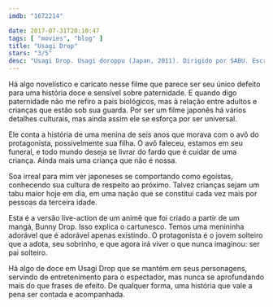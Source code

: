 ```yaml
---
imdb: "1672214"

date: 2017-07-31T20:10:47
tags: [ "movies", "blog" ]
title: "Usagi Drop"
stars: "3/5"
desc: "Usagi Drop. Usagi doroppu (Japan, 2011). Dirigido por SABU. Escrito por Yumi Unita, Tamio Hayashi, SABU. Com Ken'ichi Matsuyama (Daikichi Kawachi), Karina (Yukari Nitani), Mana Ashida (Rin Kaga), Mirei Kiritani (Kazumi Kawachi), Mayu Kitaki (Masako Yoshii), Ruiki Satô (Koki Nitani), Gô Ayano (Kyoichi), Ryô Kimura (Yuichi Suzuki), Atsuko Takahata (Yumiko Sugiyama)."
---
```

Há algo novelístico e caricato nesse filme que parece ser seu único defeito para uma história doce e sensível sobre paternidade. E quando digo paternidade não me refiro a pais biológicos, mas à relação entre adultos e crianças que estão sob sua guarda. Por ser um filme japonês há vários detalhes culturais, mas ainda assim ele se esforça por ser universal.

Ele conta a história de uma menina de seis anos que morava com o avô do protagonista, possivelmente sua filha. O avô faleceu, estamos em seu funeral, e todo mundo deseja se livrar do fardo que é cuidar de uma criança. Ainda mais uma criança que não é nossa.

Soa irreal para mim ver japoneses se comportando como egoístas, conhecendo sua cultura de respeito ao próximo. Talvez crianças sejam um tabu maior hoje em dia, em uma nação que se constitui cada vez mais por pessoas da terceira idade.

Esta é a versão live-action de um animê que foi criado a partir de um mangá, Bunny Drop. Isso explica o cartunesco. Temos uma menininha adorável que é adorável apenas existindo. O protagonista é o jovem solteiro que a adota, seu sobrinho, e que agora irá viver o que nunca imaginou: ser pai solteiro.

Há algo de doce em Usagi Drop que se mantém em seus personagens, servindo de entretenimento para o espectador, mas nunca se aprofundando mais do que frases de efeito. De qualquer forma, uma história que vale a pena ser contada e acompanhada.
